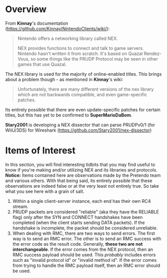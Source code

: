 <!-- TITLE: NEX -->
<!-- SUBTITLE: Overview & documentation on Nintendo's semi-proprietary networking library. -->

# Overview
From **Kinnay**'s documentation (https://github.com/Kinnay/NintendoClients/wiki/):
> Nintendo offers a networking library called NEX.
>
> NEX provides functions to connect and talk to game servers. Nintendo hasn't written it from scratch. It's based on Quazal Rendez-Vous, so some things like the PRUDP Protocol may be seen in other games that use Quazal.

The NEX library is used for the majority of online-enabled titles. This brings about a problem though - as mentioned in **Kinnay**'s wiki:
> Unfortunately, there are many different versions of the nex library which are not backwards compatible, and even game-specific patches.

Its entirely possible that there are even update-specific patches for certain titles, but this has yet to be confirmed to **SuperMarioDaBom**.

**Stary2001** is developing a NEX dissector that can parse PRUDPv0/1 (for WiiU/3DS) for Wireshark (https://github.com/Stary2001/nex-dissector)

# Items of Interest
In this section, you will find interesting tidbits that you may find useful to know if you're making and/or utilizing NEX and its libraries and protocols.
**Notice:** Items contained here are observations made by the Pretendo team and various others. With that being said, its entirely possible that these observations are indeed false or at the very least not entirely true. So take what you see here with a grain of salt.
1. Within a single client-server instance, each end has their own RC4 stream.
2. PRUDP packets are considered "reliable" (aka they have the RELIABLE flag) only after the SYN and CONNECT handshakes have been completed (when the client starts sending DATA packets). If the handshake is incomplete, the packet should be considered unreliable.
3. When dealing with RMC, there are two ways to send errors. The first way is to send an RMC error. The other is to send an RMC success with the error code as the result code. Generally, **these two are not interchangeable**. If the error comes from the NEX protocol, then an RMC success payload should be used. This *probably* includes errors such as "invalid protocol id" or "invalid method id". If the error comes from trying to handle the RMC payload itself, then an RMC error should be used.
